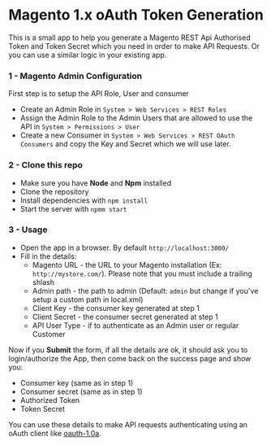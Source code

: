 # Magento 1.x oAuth Token Generation

This is a small app to help you generate a Magento REST Api Authorised Token and Token Secret which you need in order to make API Requests. Or you can use a similar logic in your existing app. 

### 1 - Magento Admin Configuration

First step is to setup the API Role, User and consumer

* Create an Admin Role in `System > Web Services > REST Roles`
* Assign the Admin Role to the Admin Users that are allowed to use the API in `System > Permissions > User`
* Create a new Consumer in `System > Web Services > REST OAuth Consumers` and copy the Key and Secret which we will use later.

### 2 - Clone this repo

* Make sure you have **Node** and **Npm** installed
* Clone the repository
* Install dependencies with `npm install`
* Start the server with `npmm start`
 
### 3 - Usage

* Open the app in a browser. By default `http://localhost:3000/`
* Fill in the details:
    * Magento URL - the URL to your Magento installation (Ex: `http://mystore.com/`). Please note that you must include a trailing shlash
    * Admin path - the path to admin (Default: `admin` but change if you've setup a custom path in local.xml)
    * Client Key - the consumer key generated at step 1
    * Client Secret - the consumer secret generated at step 1
    * API User Type - if to authenticate as an Admin user or regular Customer

Now if you **Submit** the form, if all the details are ok, it should ask you to login/authorize the App, then come back on the success page and show you:
 
 * Consumer key (same as in step 1) 
 * Consumer secret (same as in step 1) 
 * Authorized Token 
 * Token Secret
 
You can use these details to make API requests authenticating using an oAuth client like [oauth-1.0a](https://www.npmjs.com/package/oauth-1.0a).  
